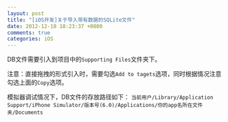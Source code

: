 ```yaml
---
layout: post
title: "[iOS开发]关于导入带有数据的SQLite文件"
date: 2012-12-18 18:23:37 +0800
comments: true
categories: iOS
---
```

DB文件需要引入到项目中的`Supporting Files`文件夹下。

注意：直接拖拽的形式引入时，需要勾选`Add to tagets`选项，同时根据情况注意勾选上面的`Copy`选项。

模拟器调试情况下，DB文件的存放路径如下：
`当前用户/Library/Application Support/iPhone Simulator/版本号(6.0)/Applications/你的app名所在文件夹/Documents`

